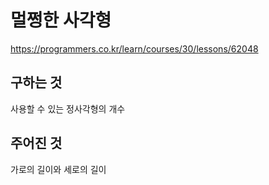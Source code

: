 # 멀쩡한 사각형
https://programmers.co.kr/learn/courses/30/lessons/62048

## 구하는 것
사용할 수 있는 정사각형의 개수

## 주어진 것
가로의 길이와 세로의 길이